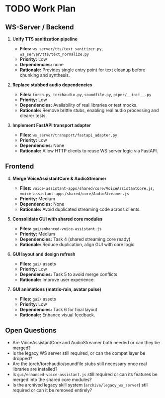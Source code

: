 # TODO Work Plan

## WS-Server / Backend
1. **Unify TTS sanitization pipeline**
   - **Files:** `ws_server/tts/text_sanitizer.py`, `ws_server/tts/text_normalize.py`
   - **Priority:** Low
   - **Dependencies:** none
   - **Rationale:** Provides single entry point for text cleanup before chunking and synthesis.

2. **Replace stubbed audio dependencies**
   - **Files:** `torch.py`, `torchaudio.py`, `soundfile.py`, `piper/__init__.py`
   - **Priority:** Low
   - **Dependencies:** Availability of real libraries or test mocks.
   - **Rationale:** Remove brittle stubs, enabling real audio processing and clearer tests.

3. **Implement FastAPI transport adapter**
   - **Files:** `ws_server/transport/fastapi_adapter.py`
   - **Priority:** Low
   - **Dependencies:** None
   - **Rationale:** Allow HTTP clients to reuse WS server logic via FastAPI.

## Frontend
4. **Merge VoiceAssistantCore & AudioStreamer**
   - **Files:** `voice-assistant-apps/shared/core/VoiceAssistantCore.js`, `voice-assistant-apps/shared/core/AudioStreamer.js`
   - **Priority:** Medium
   - **Dependencies:** None
   - **Rationale:** Avoid duplicated streaming code across clients.

5. **Consolidate GUI with shared core modules**
   - **Files:** `gui/enhanced-voice-assistant.js`
   - **Priority:** Medium
   - **Dependencies:** Task 4 (shared streaming core ready)
   - **Rationale:** Reduce duplication, align GUI with core logic.

6. **GUI layout and design refresh**
   - **Files:** `gui/` assets
   - **Priority:** Low
   - **Dependencies:** Task 5 to avoid merge conflicts
   - **Rationale:** Improve user experience.

7. **GUI animations (matrix-rain, avatar pulse)**
   - **Files:** `gui/` assets
   - **Priority:** Low
   - **Dependencies:** Task 6 for final layout
   - **Rationale:** Enhance visual feedback.

## Open Questions
- Are VoiceAssistantCore and AudioStreamer both needed or can they be merged?
- Is the legacy WS server still required, or can the compat layer be dropped?
- Are the torch/torchaudio/soundfile stubs still necessary once real libraries are installed?
- Is `gui/enhanced-voice-assistant.js` still required or can its features be merged into the shared core modules?
- Is the archived legacy skill system (`archive/legacy_ws_server`) still required or can it be removed entirely?
